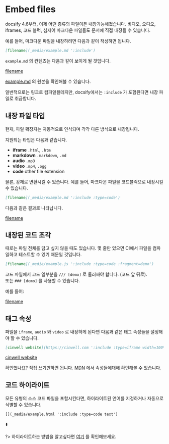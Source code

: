 # Embed files

docsify 4.6부터, 이제 어떤 종류의 파일이든 내장가능해졌습니다.
비디오, 오디오, iframes, 코드 블럭, 심지어 마크다운 파일들도 문서에 직접 내장될 수 있습니다.

예를 들어, 마크다운 파일을 내장하려면 다음과 같이 작성하면 됩니다.

```markdown
[filename](_media/example.md ':include')
```

 `example.md` 의 컨텐츠는 다음과 같이 보이게 될 것입니다.

[filename](_media/example.md ':include')

 [example.md](_media/example.md ':ignore') 의 원본을 확인해볼 수 있습니다.

일반적으로는 링크로 컴파일될테지만, docsify에서는 `:include` 가 포함된다면 내장 파일로 취급합니다.

## 내장 파일 타입

현재, 파일 확장자는 자동적으로 인식되며 각각 다른 방식으로 내장됩니다.

지원되는 타입은 다음과 같습니다.

* **iframe** `.html`, `.htm`
* **markdown** `.markdown`, `.md`
* **audio** `.mp3`
* **video** `.mp4`, `.ogg`
* **code** other file extension

물론, 강제로 변환시킬 수 있습니다. 예를 들어, 마크다운 파일을 코드블럭으로 내장시킬 수 있습니다.

```markdown
[filename](_media/example.md ':include :type=code')
```

다음과 같은 결과로 나타납니다.

[filename](_media/example.md ':include :type=code')

## 내장된 코드 조각
때로는 파일 전체를 담고 싶지 않을 때도 있습니다. 몇 줄만 있으면 CI에서 파일을 컴파일하고 테스트할 수 있기 때문일 것입니다.

```markdown
[filename](_media/example.js ':include :type=code :fragment=demo')
```

코드 파일에서 코드 일부분을 `/// [demo]`  로 둘러싸야 합니다.  (코드 앞 뒤로).  
또는 `### [demo]` 를 사용할 수 있습니다.

예를 들어:

[filename](_media/example.js ':include :type=code :fragment=demo')


## 태그 속성

파일을 `iframe`, `audio` 와 `video` 로 내장하게 된다면 다음과 같은 태그 속성들을 설정해야 할 수 있습니다.

```markdown
[cinwell website](https://cinwell.com ':include :type=iframe width=100% height=400px')
```

[cinwell website](https://cinwell.com ':include :type=iframe width=100% height=400px')

확인했나요? 직접 쓰기만하면 됩니다. [MDN](https://developer.mozilla.org/en-US/docs/Web/HTML/Element/iframe) 에서 속성들에대해 확인해볼 수 있습니다.

## 코드 하이라이트

모든 유형의 소스 코드 파일을 포함시킨다면, 하이라이트된 언어를 지정하거나 자동으로 식별할 수 있습니다.

```markdown
[](_media/example.html ':include :type=code text')
```

⬇️

[](_media/example.html ':include :type=code text')

?> 하이라이트하는 방법을 알고싶다면 [여기](language-highlight.md) 를 확인해보세요.
